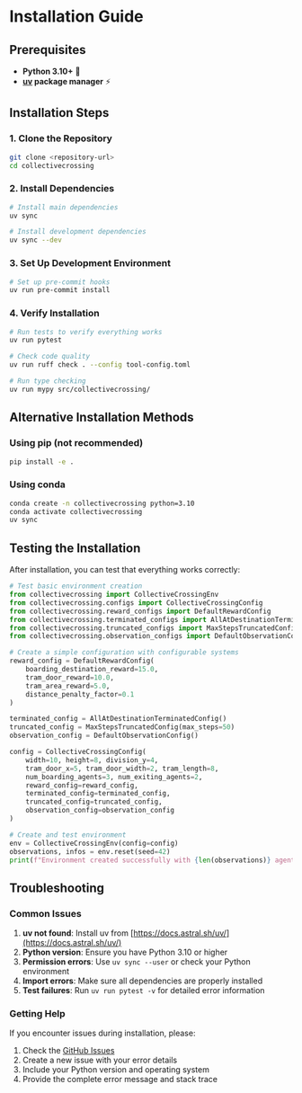 # Installation Guide

## Prerequisites

- **Python 3.10+** 🐍
- **[uv](https://docs.astral.sh/uv/) package manager** ⚡

## Installation Steps

### 1. Clone the Repository

```bash
git clone <repository-url>
cd collectivecrossing
```

### 2. Install Dependencies

```bash
# Install main dependencies
uv sync

# Install development dependencies
uv sync --dev
```

### 3. Set Up Development Environment

```bash
# Set up pre-commit hooks
uv run pre-commit install
```

### 4. Verify Installation

```bash
# Run tests to verify everything works
uv run pytest

# Check code quality
uv run ruff check . --config tool-config.toml

# Run type checking
uv run mypy src/collectivecrossing/
```

## Alternative Installation Methods

### Using pip (not recommended)

```bash
pip install -e .
```

### Using conda

```bash
conda create -n collectivecrossing python=3.10
conda activate collectivecrossing
uv sync
```

## Testing the Installation

After installation, you can test that everything works correctly:

```python
# Test basic environment creation
from collectivecrossing import CollectiveCrossingEnv
from collectivecrossing.configs import CollectiveCrossingConfig
from collectivecrossing.reward_configs import DefaultRewardConfig
from collectivecrossing.terminated_configs import AllAtDestinationTerminatedConfig
from collectivecrossing.truncated_configs import MaxStepsTruncatedConfig
from collectivecrossing.observation_configs import DefaultObservationConfig

# Create a simple configuration with configurable systems
reward_config = DefaultRewardConfig(
    boarding_destination_reward=15.0,
    tram_door_reward=10.0,
    tram_area_reward=5.0,
    distance_penalty_factor=0.1
)

terminated_config = AllAtDestinationTerminatedConfig()
truncated_config = MaxStepsTruncatedConfig(max_steps=50)
observation_config = DefaultObservationConfig()

config = CollectiveCrossingConfig(
    width=10, height=8, division_y=4,
    tram_door_x=5, tram_door_width=2, tram_length=8,
    num_boarding_agents=3, num_exiting_agents=2,
    reward_config=reward_config,
    terminated_config=terminated_config,
    truncated_config=truncated_config,
    observation_config=observation_config
)

# Create and test environment
env = CollectiveCrossingEnv(config=config)
observations, infos = env.reset(seed=42)
print(f"Environment created successfully with {len(observations)} agents")
```

## Troubleshooting

### Common Issues

1. **uv not found**: Install uv from [https://docs.astral.sh/uv/](https://docs.astral.sh/uv/)
2. **Python version**: Ensure you have Python 3.10 or higher
3. **Permission errors**: Use `uv sync --user` or check your Python environment
4. **Import errors**: Make sure all dependencies are properly installed
5. **Test failures**: Run `uv run pytest -v` for detailed error information

### Getting Help

If you encounter issues during installation, please:
1. Check the [GitHub Issues](https://github.com/nima-siboni/collectivecrossing/issues)
2. Create a new issue with your error details
3. Include your Python version and operating system
4. Provide the complete error message and stack trace
